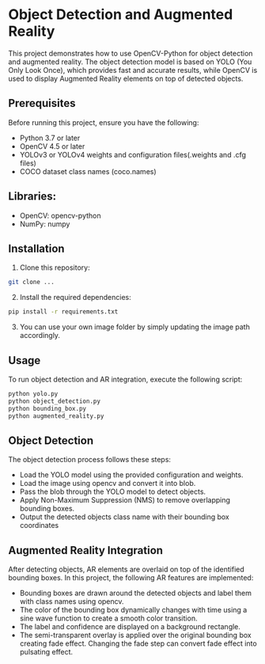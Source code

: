 # Object Detection and Augmented Reality

This project demonstrates how to use OpenCV-Python for object detection and augmented reality. The object detection model is based on YOLO (You Only Look Once), which provides fast and accurate results, while OpenCV is used to display Augmented Reality elements on top of detected objects.

## Prerequisites

Before running this project, ensure you have the following:

* Python 3.7 or later
* OpenCV 4.5 or later
* YOLOv3 or YOLOv4 weights and configuration files(.weights and .cfg files)
* COCO dataset class names (coco.names)

## Libraries:

* OpenCV: opencv-python
* NumPy: numpy

## Installation

1. Clone this repository:
```bash
git clone ...
```
2. Install the required dependencies:
```bash
pip install -r requirements.txt
```
3. You can use your own image folder by simply updating the image path accordingly.

## Usage

To run object detection and AR integration, execute the following script:

```bash
python yolo.py
python object_detection.py
python bounding_box.py
python augmented_reality.py
```

## Object Detection

The object detection process follows these steps:

* Load the YOLO model using the provided configuration and weights.
* Load the image using opencv and convert it into blob.
* Pass the blob through the YOLO model to detect objects.
* Apply Non-Maximum Suppression (NMS) to remove overlapping bounding boxes.
* Output the detected objects class name with their bounding box coordinates

## Augmented Reality Integration

After detecting objects, AR elements are overlaid on top of the identified bounding boxes.
In this project, the following AR features are implemented:

* Bounding boxes are drawn around the detected objects and label them with class names using opencv.
* The color of the bounding box dynamically changes with time using a sine wave function to create a smooth color transition.
* The label and confidence are displayed on a background rectangle.
* The semi-transparent overlay is applied over the original bounding box creating fade effect. Changing the fade step can convert fade effect into pulsating effect.